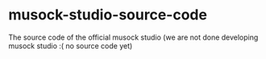 # musock-studio-source-code

The source code of the official musock studio
(we are not done developing musock studio :( no source code yet)
